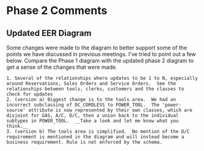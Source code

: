 # Phase 2 Comments

## Updated EER Diagram
 
Some changes were made to the diagram to better support some of the points we have discussed in previous meetings.  I've tried to point out a few below.  Compare the Phase 1 diagram with the updated phase 2 diagram to get a sense of the changes that were made.

    1. Several of the relationships where updates to be 1 to N, especially around Reservations, Sales Orders and Service Orders.  See the relationships between tools, clerks, customers and the classes to check for updates
    2. (version a) Biggest change is to the tools area.  We had an incorrect subclassing of DC_CORDLESS to POWER_TOOL.  The 'power-source' attribute is now represented by their own classes, which are disjoint for GAS, A/C, D/C, then a union back to the individual subtypes in POWER_TOOL.  __Take a look and let me know what you think.__
    3. (version b) The tools area is simplified.  No mention of the D/C requirement is mentioned in the diagram and will instead become a business requirement. Rule is not enforced by the schema.
